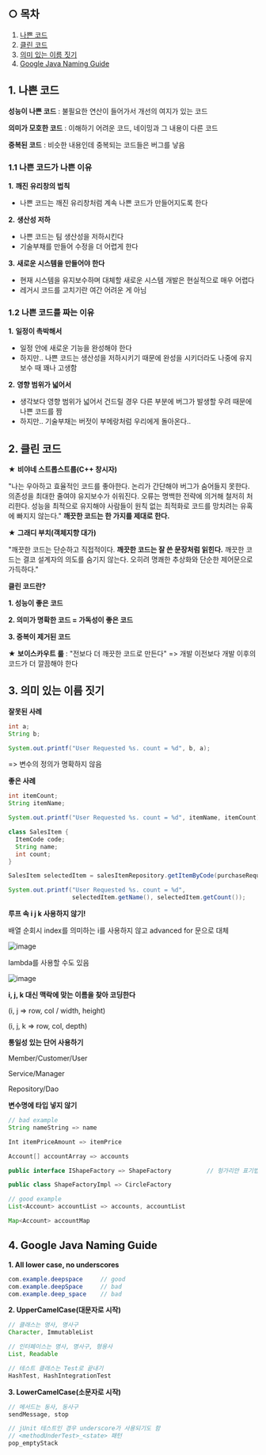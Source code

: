 
## ○ 목차
1. [나쁜 코드](1.-나쁜-코드)
2. [클린 코드](2.-클린-코드)
3. [의미 있는 이름 짓기](3.-의미-있는-이름-짓기)
4. [Google Java Naming Guide](4.-google-java-naming-guide)


## 1. 나쁜 코드

**성능이 나쁜 코드** : 불필요한 연산이 들어가서 개선의 여지가 있는 코드

**의미가 모호한 코드** : 이해하기 어려운 코드, 네이밍과 그 내용이 다른 코드

**중복된 코드** : 비슷한 내용인데 중복되는 코드들은 버그를 낳음

### 1.1 나쁜 코드가 나쁜 이유

**1.** **깨진 유리창의 법칙**
- 나쁜 코드는 깨진 유리창처럼 계속 나쁜 코드가 만들어지도록 한다

**2.** **생산성 저하**  
- 나쁜 코드는 팀 생산성을 저하시킨다
- 기술부채를 만들어 수정을 더 어렵게 한다

**3.** **새로운 시스템을 만들어야 한다**
- 현재 시스템을 유지보수하며 대체할 새로운 시스템 개발은 현실적으로 매우 어렵다 
- 레거시 코드를 고치기란 여간 어려운 게 아님

### 1.2 나쁜 코드를 짜는 이유

**1.** **일정이 촉박해서**
- 일정 안에 새로운 기능을 완성해야 한다
- 하지만.. 나쁜 코드는 생산성을 저하시키기 때문에 완성을 시키더라도 나중에 유지보수 때 꽤나 고생함

**2.** **영향 범위가 넓어서**
- 생각보다 영향 범위가 넓어서 건드릴 경우 다른 부분에 버그가 발생할 우려 때문에 나쁜 코드를 짬
- 하지만.. 기술부채는 버젓이 부메랑처럼 우리에게 돌아온다..

## 2. 클린 코드

★ **비야네 스트롭스트룹(C++ 창시자)**

"나는 우아하고 효율적인 코드를 좋아한다. 논리가 간단해야 버그가 숨어들지 못한다. 의존성을 최대한 줄여야 유지보수가 쉬워진다.
오류는 명백한 전략에 의거해 철저히 처리한다. 성능을 최적으로 유지해야 사람들이 원칙 없는 최적화로 코드를 망치려는 유혹에 빠지지 않는다."
****깨끗한 코드는 한 가지를 제대로 한다.****


★ **그래디 부치(객체지향 대가)**

"깨끗한 코드는 단순하고 직접적이다. **깨끗한 코드는 잘 쓴 문장처럼 읽힌다.** 깨끗한 코드는 결코 설계자의 의도를 숨기지 않는다.
오히려 명쾌한 추상화와 단순한 제어문으로 가득하다."

**클린 코드란?**

**1. 성능이 좋은 코드**

**2. 의미가 명확한 코드 = 가독성이 좋은 코드**

**3. 중복이 제거된 코드**

★ **보이스카우트 룰** : "전보다 더 깨끗한 코드로 만든다" => 개발 이전보다 개발 이후의 코드가 더 깔끔해야 한다 


## 3. 의미 있는 이름 짓기

**잘못된 사례**
```java
int a;
String b;

System.out.printf("User Requested %s. count = %d", b, a);
```
=> 변수의 정의가 명확하지 않음

**좋은 사례**
```java
int itemCount;
String itemName;

System.out.printf("User Requested %s. count = %d", itemName, itemCount);
```

```java
class SalesItem {
  ItemCode code;
  String name;
  int count;
}

SalesItem selectedItem = salesItemRepository.getItemByCode(purchaseRequest.getItemCode())

System.out.printf("User Requested %s. count = %d",
                  selectedItem.getName(), selectedItem.getCount());
```


**루프 속 i j k 사용하지 않기!**

배열 순회시 index를 의미하는 i를 사용하지 않고 advanced for 문으로 대체

![image](https://user-images.githubusercontent.com/110509654/212076734-244bfea8-5001-480c-8351-7281361c6c3e.png)

lambda를 사용할 수도 있음

![image](https://user-images.githubusercontent.com/110509654/212077338-04cd5562-3118-4ddf-8733-0621bd1fa637.png)


**i, j, k 대신 맥락에 맞는 이름을 찾아 코딩한다**

(i, j => row, col / width, height)

(i, j, k => row, col, depth)

**통일성 있는 단어 사용하기**

Member/Customer/User

Service/Manager

Repository/Dao


**변수명에 타입 넣지 않기**

```java
// bad example
String nameString => name 

Int itemPriceAmount => itemPrice

Account[] accountArray => accounts

public interface IShapeFactory => ShapeFactory          // 헝가리안 표기법 사용 X

public class ShapeFactoryImpl => CircleFactory

// good example
List<Account> accountList => accounts, accountList

Map<Account> accountMap

```

## 4. Google Java Naming Guide

**1. All lower case, no underscores**

```java
com.example.deepspace     // good
com.example.deepSpace     // bad
com.example.deep_space    // bad
```

**2. UpperCamelCase(대문자로 시작)**

```java
// 클래스는 명사, 명사구
Character, ImmutableList

// 인터페이스는 명사, 명사구, 형용사
List, Readable

// 테스트 클래스는 Test로 끝내기
HashTest, HashIntegrationTest
```

**3. LowerCamelCase(소문자로 시작)**

```java
// 메서드는 동사, 동사구
sendMessage, stop

// jUnit 테스트인 경우 underscore가 사용되기도 함
// <methodUnderTest>_<state> 패턴
pop_emptyStack
```

